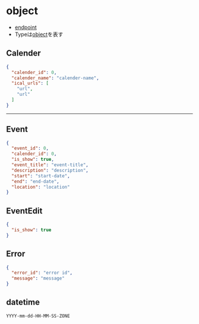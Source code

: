 # object

* [endpoint](endpoint.md)
* Typeは[object](object.md)を表す

## Calender

```json
{
  "calender_id": 0,
  "calender_name": "calender-name",
  "ical_urls": [
    "url",
    "url"
  ]
}
```

***

## Event

```json
{
  "event_id": 0,
  "calender_id": 0,
  "is_show": true,
  "event_title": "event-title",
  "description": "description",
  "start": "start-date",
  "end": "end-date",
  "location": "location"
}
```

## EventEdit

```json
{
  "is_show": true
}
```
## Error

```json
{
  "error_id": "error id",
  "message": "message"
}
```

## datetime

```
YYYY-mm-dd-HH-MM-SS-ZONE
```
